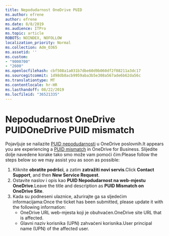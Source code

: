 ```yaml
---
title: Nepodudarnost OneDrive PUID
ms.author: efrene
author: efrene
ms.date: 8/8/2019
ms.audience: ITPro
ms.topic: article
ROBOTS: NOINDEX, NOFOLLOW
localization_priority: Normal
ms.collection: Adm_O365
ms.assetid: ''
ms.custom:
- "9000700"
- "2600"
ms.openlocfilehash: cbf508a1a031b7dbe60d9b060df2f08211a3dc17
ms.sourcegitcommit: 1d98db8acb9959aba3b5e308a567ade6b62da56c
ms.translationtype: MT
ms.contentlocale: hr-HR
ms.lasthandoff: 08/22/2019
ms.locfileid: "36521335"
---
```

# <a name="onedrive-puid-mismatch"></a><span data-ttu-id="2f027-102">Nepodudarnost OneDrive PUID</span><span class="sxs-lookup"><span data-stu-id="2f027-102">OneDrive PUID mismatch</span></span>
<span data-ttu-id="2f027-103">Pojavljuje se nailazite [PUID nepodudarnosti](https://docs.microsoft.com/sharepoint/support/administration/access-denied-or-need-permission-error-sharepoint-online-or-onedrive-for-business#when-accessing-a-onedrive-site) u OneDrive poslovnih.</span><span class="sxs-lookup"><span data-stu-id="2f027-103">It appears you are experiencing a [PUID mismatch](https://docs.microsoft.com/sharepoint/support/administration/access-denied-or-need-permission-error-sharepoint-online-or-onedrive-for-business#when-accessing-a-onedrive-site) in OneDrive for Business.</span></span> <span data-ttu-id="2f027-104">Slijedite dolje navedene korake tako smo može vam pomoći čim:</span><span class="sxs-lookup"><span data-stu-id="2f027-104">Please follow the steps below so we may assist you as soon as possible:</span></span>

1. <span data-ttu-id="2f027-105">Kliknite **obratite podršci**, a zatim **zatražiti novi servis**.</span><span class="sxs-lookup"><span data-stu-id="2f027-105">Click **Contact Support**, and then **New Service Request**.</span></span>
2. <span data-ttu-id="2f027-106">Ostavite naslov i opis kao **PUID Nepodudarnost na web-mjestu OneDrive**.</span><span class="sxs-lookup"><span data-stu-id="2f027-106">Leave the title and description as **PUID Mismatch on OneDrive Site**.</span></span>
3. <span data-ttu-id="2f027-107">Kada su podneseni ulaznice, ažurirajte ga sa sljedećim informacijama:</span><span class="sxs-lookup"><span data-stu-id="2f027-107">Once the ticket has been submitted, please update it with the following information:</span></span>
    - <span data-ttu-id="2f027-108">OneDrive URL web-mjesta koji je obuhvaćen.</span><span class="sxs-lookup"><span data-stu-id="2f027-108">OneDrive site URL that is affected.</span></span>
    - <span data-ttu-id="2f027-109">Glavni naziv korisnika (UPN) zahvaćeni korisnika.</span><span class="sxs-lookup"><span data-stu-id="2f027-109">User principal name (UPN) of the affected user.</span></span>



